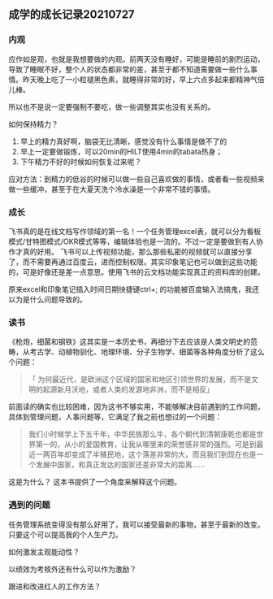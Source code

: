 ## 成学的成长记录20210727

### 内观

应作如是观，也就是我想要做的内观。前两天没有睡好，可能是睡前的剧烈运动，导致了睡眠不好，整个人的状态都非常的差，甚至于都不知道需要做一些什么事情。昨天晚上吃了一小粒褪黑色素，就睡得非常的好，早上六点多起来都精神气倍儿棒。

所以也不是说一定要强制不要吃，做一些调整其实也没有关系的。

如何保持精力？
1. 早上的精力真好啊，脑袋无比清晰，感觉没有什么事情是做不了的
2. 早上一定要做锻炼，可以20min的HILT使用4min的tabata热身；
3. 下午精力不好的时候如何恢复过来呢？

应对方法：到精力的低谷的时候可以做一些自己喜欢做的事情，或者看一些视频来做一些缓冲，甚至于在大夏天洗个冷水澡是一个非常不错的事情。

### 成长

飞书真的是在线文档写作领域的第一名！一个任务管理excel表，就可以分为看板模式/甘特图模式/OKR模式等等，编辑体验也是一流的。不过一定是要做到有人协作才真的好用。
飞书可以上传视频功能，那么那些私密的视频就可以直接分享了，而不需要再通过百度云，进而控制权限。其实印象笔记也可以做到这些功能的，可是好像还是差一点意思。使用飞书的云文档功能实现真正的资料库的创建。

原来excel和印象笔记插入时间日期快捷键ctrl+; 的功能被百度输入法搞鬼，我还以为是什么问题导致的。



### 读书

《枪炮，细菌和钢铁》这其实是一本历史书，再细分下去应该是人类文明史的范畴，从考古学、动植物驯化、地理环境、分子生物学、细菌等各种角度分析了这么个问题：

> 「 为何最近代，是欧洲这个区域的国家和地区引领世界的发展，而不是文明的起源新月沃地，或者人类的发源地非洲，而不是相反」

前面读的确实也比较困难，因为这书不够实用，不能够解决目前遇到的工作问题，具体到管理问题，人事问题等，它满足了我之前也想过的一个问题：

> 我们小时候学上下五千年，中华民族那么牛，各个朝代到清朝康乾也都是世界第一的，从小的爱国教育，让我从哪里来的荣誉感非常的强烈。可是到最近一两百年却变成了半殖民地，这个落差非常的大，而且我们到现在也是一个发展中国家，和真正发达的国家还差非常大的距离……

这是为什么？ 这本书提供了一个角度来解释这个问题。

### 遇到的问题

任务管理系统变得没有那么好用了，我可以接受最新的事物，甚至于最新的改变。只要这个可以提高我的个人生产力。

如何激发主观能动性？

以绩效为考核外还有什么可以作为激励？

跟进和改进红人的工作方法？